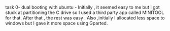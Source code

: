 task 0-
dual booting with ubuntu - 
Initially , it seemed easy to me but I got stuck at partitioning the C drive so I used a third party app called MINITOOL for that. After that , the rest was easy .
Also ,initially I allocated less space to windows but I gave it more space using Gparted.
